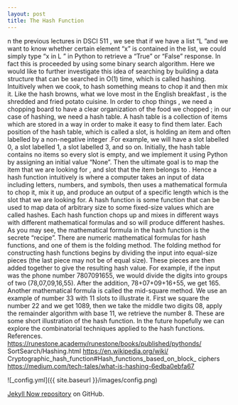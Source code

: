 ```yaml
---
layout: post
title: The Hash Function
---
```


n the previous lectures in DSCI 511 , we see that if we have a list “L ”and we want to know whether certain element “x” is contained in the list, we could simply type “x in L ” in Python to retrieve a “True” or “False” response. In fact this is proceeded by using some binary search algorithm. Here we would like to further investigate this idea of searching by building a data structure that can be searched in O(1) time, which is called hashing.
Intuitively when we cook, to hash something means to chop it and then mix it. Like the hash browns, what we love most in the English breakfast , is the shredded and fried potato cuisine. In order to chop things , we need a chopping board to have a clear organization of the food we chopped ; in our case of hashing, we need a hash table. A hash table is a collection of items which are stored in a way in order to make it easy to find them later. Each position of the hash table, which is called a slot, is holding an item and often labelled by a non-negative integer .For example, we will have a slot labelled 0, a slot labelled 1, a slot labelled 3, and so on. Initially, the hash table contains no items so every slot is empty, and we implement it using Python by assigning an initial value “None”. Then the ultimate goal is to map the item that we are looking for , and slot that the item belongs to .
Hence a hash function intuitively is where a computer takes an input of data including letters, numbers, and symbols, then uses a mathematical formula to chop it, mix it up, and produce an output of a specific length which is the slot that we are looking for. A hash function is some function that can be used to map data of arbitrary size to some fixed-size values which are called hashes.
Each hash function chops up and mixes in different ways with different mathematical formulas and so will produce different hashes. As you may see, the mathematical formula in the hash function is the secrete “recipe”. There are numeric mathematical formulas for hash functions, and one of them is the folding method. The folding method for constructing hash functions begins by dividing the input into equal-size pieces (the last piece may not be of equal size). These pieces are then added together to give the resulting hash value. For example, if the input was the phone number 7807091655, we would divide the digits into groups of two (78,07,09,16,55). After the addition, 78+07+09+16+55, we get 165. Another mathematical formula is called the mid-square method. We use an example of number 33 with 11 slots to illustrate it. First we square the number 22 and we get 1089, then we take the middle two digits 08, apply the remainder algorithm with base 11, we retrieve the number 8.
These are some short illustration of the hash function. In the future hopefully we can explore the combinatorial techniques applied to the hash functions.
References. https://runestone.academy/runestone/books/published/pythonds/ SortSearch/Hashing.html
https://en.wikipedia.org/wiki/ Cryptographic_hash_function#Hash_functions_based_on_block_ ciphers
https://medium.com/tech-tales/what-is-hashing-6edba0ebfa67



![_config.yml]({{ site.baseurl }}/images/config.png)

[Jekyll Now repository](https://github.com/barryclark/jekyll-now) on GitHub.